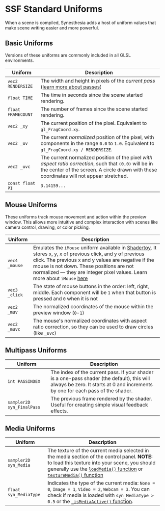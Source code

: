 # SSF Standard Uniforms

When a scene is compiled, Synesthesia adds a host of uniform values that make scene writing easier and more powerful. 

## Basic Uniforms

Versions of these uniforms are commonly included in all GLSL environments.

Uniform | Description
------------ | -------------
`vec2 RENDERSIZE` | The width and height in pixels of the *current pass* ([learn more about passes](./json.md#passes))
`float TIME` | The time in seconds since the scene started rendering.
`float FRAMECOUNT` | The number of frames since the scene started rendering.
`vec2 _xy` | The current position of the pixel. Equivalent to `gl_FragCoord.xy`.
`vec2 _uv` | The current *normalized* position of the pixel, with components in the range `0.0` to `1.0`. Equivalent to `gl_FragCoord.xy / RENDERSIZE`.
`vec2 _uvc` | The current normalized position of the pixel *with aspect ratio correction*, such that `(0,0)` will be in the center of the screen. A circle drawn with these coordinates will not appear stretched.
`const float PI` | `3.14159...`

## Mouse Uniforms

These uniforms track mouse movement and action within the preview window. This allows more intuitive and complex interaction with scenes like camera control, drawing, or color picking.

Uniform | Description
------------ | -------------
`vec4 _mouse` | Emulates the `iMouse` uniform available in [Shadertoy](https://www.shadertoy.com/). It stores x, y, x of previous click, and y of previous click. The previous x and y values are negative if the mouse is not down. These positions are not normalized — they are integer pixel values. Learn more about `iMouse` [here](https://shadertoyunofficial.wordpress.com/2016/07/20/special-shadertoy-features/)
`vec3 _click` | The state of mouse buttons in the order: left, right, middle. Each component will be `1` when that button is pressed and `0` when it is not
`vec2 _muv` | The normalized coordinates of the mouse within the preview window (`0`-`1`)
`vec2 _muvc` | The mouse's normalized coordinates with aspect ratio correction, so they can be used to draw circles (like `_uvc`)

## Multipass Uniforms

Uniform | Description
------------ | -------------
`int PASSINDEX` | The index of the current pass. If your shader is a one-pass shader (the default), this will always be zero. It starts at 0 and increments by one for each pass of the shader.
`sampler2D syn_FinalPass` | The previous frame rendered by the shader. Useful for creating simple visual feedback effects.


## Media Uniforms
Uniform | Description
------------ | -------------
`sampler2D syn_Media` | The texture of the current media selected in the media section of the control panel. **NOTE:** to load this texture into your scene, you should generally use the [`loadMedia()` function](functions.md#_loadMedia) or [`textureMedia()` function](functions.md#_texturemedia)
`float syn_MediaType` | Indicates the type of the current media: `None = 0`, `Image = 1`, `Video = 2`, `Webcam = 3`. You can check if media is loaded with `syn_MediaType > 0.5` or the [`_isMediaActive()` function](functions.md#_ismediaactive).